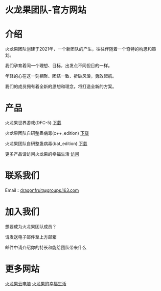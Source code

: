 # 火龙果团队-官方网站

# 介绍
火龙果团队创建于2021年，一个新团队的产生，往往伴随着一个奇特的构思和策划。

我们孕育着同一个理想、目标，出发点不同但目的一样。

年轻的心在这一刻相聚、团结一致、折破风浪，勇敢起航。

我们的成员拥有着全新的思想和理念，将打造全新的方案。

# 产品

火龙果世界游戏(DFC-5)
[下载](DFC-5-1.zip)

火龙果团队自研整蛊病毒(c++_edition)
[下载](launchit.zip) 

火龙果团队自研整蛊病毒(bat_edition)
[下载](火龙果团队-自研病毒.zip)

更多产品请访问火龙果的幸福生活
[访问](https://dragonfruitcloud.xyz)

# 联系我们 
Email：dragonfruit@groups.163.com

# 加入我们
想要成为火龙果团队成员？ 

请发送电子邮件至上方邮箱

邮件中请介绍你的特长和能给团队带来什么

# 更多网站
[火龙果云电脑](https://pitayacloud.fun)
[火龙果的幸福生活](https://dragonfruitcloud.xyz)

